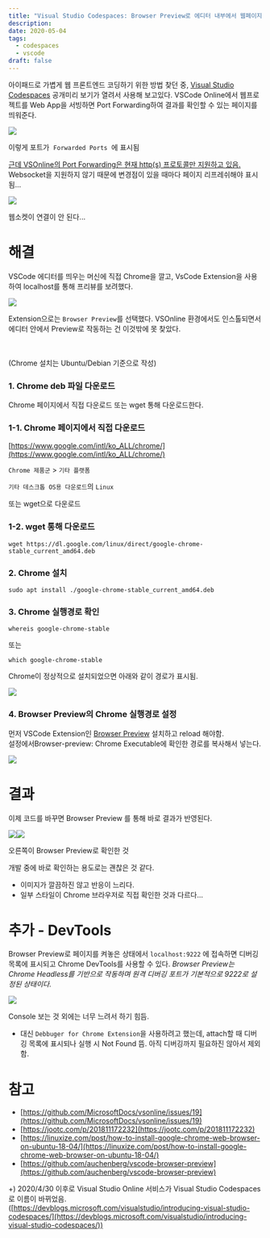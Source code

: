 ```yaml
---
title: "Visual Studio Codespaces: Browser Preview로 에디터 내부에서 웹페이지 확인하기"
description: 
date: 2020-05-04
tags:
  - codespaces
  - vscode
draft: false
---
```

아이패드로 가볍게 웹 프론트엔드 코딩하기 위한 방법 찾던 중, [Visual Studio Codespaces](https://visualstudio.microsoft.com/ko/services/visual-studio-online/) 공개미리 보기가 열려서 사용해 보고있다. VSCode Online에서 웹프로젝트를 Web App을 서빙하면 Port Forwarding하여 결과를 확인할 수 있는 페이지를 띄워준다.

![](https://blog.kakaocdn.net/dn/kMfwB/btqDQ7VWhPr/kvQz2Db0vkFKBGi5dWpQ50/img.png)

이렇게 포트가&nbsp; `Forwarded Ports` &nbsp;에 표시됨

[근데 VSOnline의 Port Forwarding은 현재 http(s) 프로토콜만 지원하고 있음.](https://github.com/MicrosoftDocs/vsonline/issues/19)  
Websocket을 지원하지 않기 때문에 변경점이 있을 때마다 페이지 리프레쉬해야 표시됨...

![](https://blog.kakaocdn.net/dn/cFWGJn/btqDRNioEeB/vNgWQBNu7NNff1cnlfnKx0/img.png)

웹소켓이 연결이 안 된다...

# 해결

VSCode 에디터를 띄우는 머신에 직접 Chrome을 깔고, VsCode Extension을 사용하여 localhost를 통해 프리뷰를 보려했다.

![](https://blog.kakaocdn.net/dn/LlEwG/btqDUSP9nFo/OWldiDOVyhOwB5n7Zlnn1k/img.png)

Extension으로는 `Browser Preview`를 선택했다. VSOnline 환경에서도 인스톨되면서 에디터 안에서 Preview로 작동하는 건 이것밖에 못 찾았다.

   
   
(Chrome 설치는 Ubuntu/Debian 기준으로 작성)

### 1. Chrome deb 파일 다운로드

Chrome 페이지에서 직접 다운로드 또는 wget 통해 다운로드한다.

### 1-1. Chrome 페이지에서 직접 다운로드

[https://www.google.com/intl/ko_ALL/chrome/](https://www.google.com/intl/ko_ALL/chrome/)

`Chrome 제품군` > `기타 플랫폼`

`기타 데스크톱 OS용 다운로드`의 `Linux`

또는 wget으로 다운로드

### 1-2. wget 통해 다운로드

```
wget https://dl.google.com/linux/direct/google-chrome-stable_current_amd64.deb
```

### 2. Chrome 설치

```
sudo apt install ./google-chrome-stable_current_amd64.deb
```

### 3. Chrome 실행경로 확인

```
whereis google-chrome-stable
```

또는

```
which google-chrome-stable
```

Chrome이 정상적으로 설치되었으면 아래와 같이 경로가 표시됨.

![](https://blog.kakaocdn.net/dn/beFm8M/btqDRxtm4B3/gqNDe9X4PJRq2KIUzmdD61/img.png)

### 4. Browser Preview의 Chrome 실행경로 설정

먼저 VSCode Extension인 [Browser Preview](https://marketplace.visualstudio.com/items?itemName=auchenberg.vscode-browser-preview) 설치하고 reload 해야함.  
설정에서Browser-preview: Chrome Executable에 확인한 경로를 복사해서 넣는다.

![](https://blog.kakaocdn.net/dn/dnEWeZ/btqDTk7CobX/kqKHmHtwEMLKYJ8vMD0qkK/img.png)

# 결과

이제 코드를 바꾸면 Browser Preview 를 통해 바로 결과가 반영된다.

  

![](https://blog.kakaocdn.net/dn/NEotQ/btqDRLx7EzA/VTYwjoKnaDSNxhkGVkLQk1/img.png)![](https://blog.kakaocdn.net/dn/pyRaY/btqDTllgf3x/bRBPV0D6C7HPOMR97OkvGk/img.png)

  

오른쪽이 Browser Preview로 확인한 것

개발 중에 바로 확인하는 용도로는 괜찮은 것 같다.

- 이미지가 깔끔하진 않고 반응이 느리다.
- 일부 스타일이 Chrome 브라우저로 직접 확인한 것과 다르다...

# 추가 - DevTools

Browser Preview로 페이지를 켜놓은 상태에서 `localhost:9222` 에 접속하면 디버깅 목록에 표시되고 Chrome DevTools를 사용할 수 있다. _Browser Preview는 Chrome Headless를 기반으로 작동하며 원격 디버깅 포트가 기본적으로 9222로 설정된 상태이다._

![](https://blog.kakaocdn.net/dn/dBFUfF/btqDUS3DOSV/0VmQd6dXbySCu42KZQKkD1/img.png)

Console 보는 것 외에는 너무 느려서 하기 힘듬.

 
 - 대신 `Debbuger for Chrome Extension`을 사용하려고 했는데, attach할 때 디버깅 목록에 표시되나 실행 시 Not Found 뜸. 아직 디버깅까지 필요하진 않아서 제외함.
 

# 참고

- [https://github.com/MicrosoftDocs/vsonline/issues/19](https://github.com/MicrosoftDocs/vsonline/issues/19)
- [https://jootc.com/p/201811172232](https://jootc.com/p/201811172232)
- [https://linuxize.com/post/how-to-install-google-chrome-web-browser-on-ubuntu-18-04/](https://linuxize.com/post/how-to-install-google-chrome-web-browser-on-ubuntu-18-04/)
- [https://github.com/auchenberg/vscode-browser-preview](https://github.com/auchenberg/vscode-browser-preview)

+) 2020/4/30 이후로 Visual Studio Online 서비스가 Visual Studio Codespaces로 이름이 바뀌었음. ([https://devblogs.microsoft.com/visualstudio/introducing-visual-studio-codespaces/](https://devblogs.microsoft.com/visualstudio/introducing-visual-studio-codespaces/))  
 